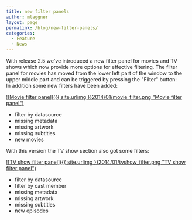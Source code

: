 ```yaml
---
title: new filter panels
author: mlaggner
layout: page
permalink: /blog/new-filter-panels/
categories:
  - Feature
  - News
---
```


  With release 2.5 we've introduced a new filter panel for movies and TV shows which now provide more options for effective filtering. The filter panel for movies has moved from the lower left part of the window to the upper middle part and can be triggered by pressing the "Filter" button:<br /> In addition some new filters have been added:<!--more-->

<a class="fancybox" href="{{ site.urlimg }}2014/01/movie_filter.png" rel="post" title="Movie filter panel">
![Movie filter panel]({{ site.urlimg }}2014/01/movie_filter.png "Movie filter panel")
</a>

  * filter by datasource
  * missing metadata
  * missing artwork
  * missing subtitles
  * new movies

With this version the TV show section also got some filters:

<a class="fancybox" href="{{ site.urlimg }}2014/01/tvshow_filter.png" rel="post" title="TV show filter panel">
![TV show filter panel]({{ site.urlimg }}2014/01/tvshow_filter.png "TV show filter panel")
</a>

  * filter by datasource
  * filter by cast member
  * missing metadata
  * missing artwork
  * missing subtitles
  * new episodes
